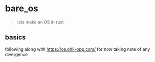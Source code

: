 # bare_os

> lets make an OS in rust

## basics

following along with https://os.phil-opp.com/ for now taking note of any divergence
